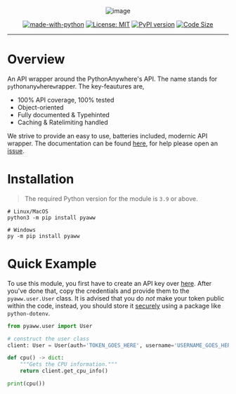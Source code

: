 <div align="center">

![image](https://i.imgur.com/jXVDRs6.png)

[![made-with-python](https://img.shields.io/badge/Made%20with-Python-1f425f.svg)](https://www.python.org/)
[![License: MIT](https://img.shields.io/badge/License-MIT-yellow.svg)](https://opensource.org/licenses/MIT)
[![PyPI version](https://badge.fury.io/py/pyaww.svg)](https://badge.fury.io/py/pyaww)
[![Code Size](https://img.shields.io/github/languages/code-size/ammarsys/pyaww)](https://img.shields.io/github/languages/code-size/ammarsys/pyaww)
</div>
<hr>

# Overview

An API wrapper around the PythonAnywhere's API. The name stands for `py`thon`a`ny`w`here`w`rapper. The key-feautures are,

- 100% API coverage, 100% tested
- Object-oriented
- Fully documented & Typehinted
- Caching & Ratelimiting handled

We strive to provide an easy to use, batteries included, modernic API wrapper. The documentation can be found [here](https://pyaww-docs.vercel.app/), 
for help please open an [issue](https://github.com/ammarsys/pyaww/issues).

# Installation

> The required Python version for the module is `3.9` or above.

```
# Linux/MacOS
python3 -m pip install pyaww

# Windows
py -m pip install pyaww
```

# Quick Example

To use this module, you first have to create an API key over [here](https://www.pythonanywhere.com/account/#api_token). 
After you've done that, copy the credentials and provide them to the `pyaww.user.User` class. It is advised that you do 
*not* make your token public within the code, instead, you should store it [securely](https://stackoverflow.com/questions/41546883/what-is-the-use-of-python-dotenv) 
using a package like `python-dotenv`.
```py
from pyaww.user import User

# construct the user class
client: User = User(auth='TOKEN_GOES_HERE', username='USERNAME_GOES_HERE')

def cpu() -> dict:
    """Gets the CPU information."""
    return client.get_cpu_info()

print(cpu())
```
